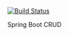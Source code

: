 [![Build Status](https://travis-ci.org/Potat0x/Products-CRUD.svg?branch=CI)](https://travis-ci.org/Potat0x/Products-CRUD)

Spring Boot CRUD